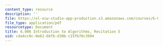 ```yaml
---
content_type: resource
description: ''
file: https://ol-ocw-studio-app-production.s3.amazonaws.com/courses/6-006-introduction-to-algorithms-spring-2020/cda4cc0c0e626bfbd30bc15fb78c3994_MIT6_006S20_r05.pdf
file_type: application/pdf
resourcetype: Document
title: 6.006 Introduction to Algorithms, Recitation 5
uid: cda4cc0c-0e62-6bfb-d30b-c15fb78c3994
---
```

